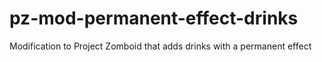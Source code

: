 # pz-mod-permanent-effect-drinks
Modification to Project Zomboid that adds drinks with a permanent effect
